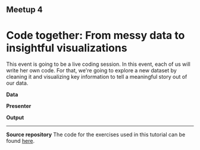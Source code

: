 ## Meetup 4

# Code together: From messy data to insightful visualizations

This event is going to be a live coding session. In this event, each of us will write her own code. For that, we're going to explore a new dataset by cleaning it and visualizing key information to tell a meaningful story out of our data.

**Data**


**Presenter**


**Output**


***


**Source repository**
The code for the exercises used in this tutorial can be found [here]().
